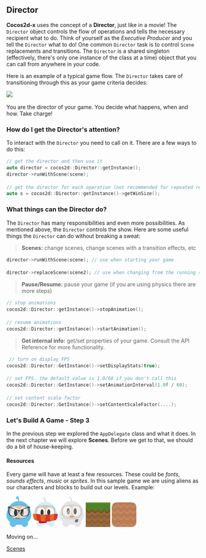 ## Director
__Cocos2d-x__ uses the concept of a **Director**, just like in a movie! The `Director` object controls the flow of operations and tells the necessary recipient what to do. Think of yourself as the _Executive Producer_ and you tell the `Director` what to do! One common `Director` task is to control `Scene` replacements and
transitions. The `Director` is a shared singleton (effectively, there's only one
instance of the class at a time) object that you can call from anywhere in your
code.

Here is an example of a typical game flow. The `Director` takes care of
transitioning through this as your game criteria decides:

![](basic_concepts-img/scenes.png "")

You are the director of your game. You decide what happens, when and how. Take charge!

### How do I get the **Director's** attention?
To interact with the `Director` you need to call on it. There are a few ways to do this:
```cpp
// get the director and then use it
auto director = cocos2d::Director::getInstance();
director->runWithScene(scene);

// get the director for each operation (not recommended for repeated requests)
auto s = cocos2d::Director::getInstance()->getWinSize();
```

### What things can the **Director** do?
The `Director` has many responsibilities and even more possibilities. As mentioned above, the `Director` controls the show. Here are some useful things the `Director` can do without breaking a sweat:

  > __Scenes:__ change scenes, change scenes with a transition effects, etc
  ```cpp
  director->runWithScene(scene); // use when starting your game

  director->replaceScene(scene2); // use when changing from the running scene to another scene
  ```

  > __Pause/Resume:__ pause your game (if you are using physics there are more steps)
  ```cpp
  // stop animations
  cocos2d::Director::getInstance()->stopAnimation();
  
  // resume animations
  cocos2d::Director::getInstance()->startAnimation();
  ```
  > __Get internal info:__ get/set properties of your game. Consult the API Reference for more functionality.
  ```cpp
   // turn on display FPS
  cocos2d::Director::GetInstance()->setDisplayStats(true);

  // set FPS. the default value is 1.0/60 if you don't call this
  cocos2d::Director::GetInstance()->setAnimationInterval(1.0f / 60);

  // set content scale factor
  cocos2d::Director::GetInstance()->setContentScaleFactor(....);
  ```

### Let's Build A Game - Step 3
In the previous step we explored the `AppDelegate` class and what it does. In the next chapter we will explore **Scenes**. Before we get to that, we should do a bit of house-keeping.

#### Resources
Every game will have at least a few resources. These could be *fonts*, *sounds effects*, *music* or *sprites*. In this sample game we are using aliens as our characters and blocks to build out our levels. Example:

![](basic_concepts-img/Blue_Front1.png "")
![](basic_concepts-img/LightBlue_Front1.png "")
![](basic_concepts-img/White_Front1.png "")
![](basic_concepts-img/ZigzagForest_Square.png "")
![](basic_concepts-img/ZigzagGrass_Mud_Round.png "")

Moving on...

[Scenes](scene.md)